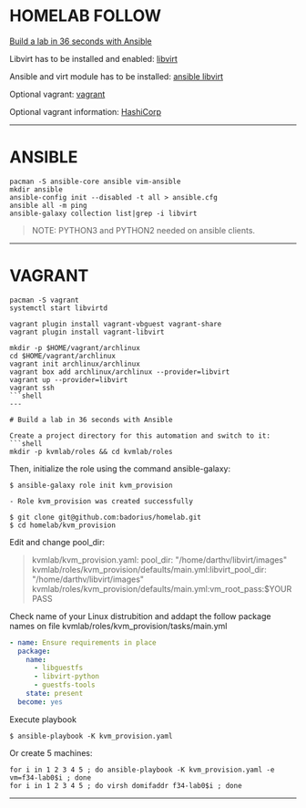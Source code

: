 # HOMELAB FOLLOW
[Build a lab in 36 seconds with Ansible](https://www.redhat.com/sysadmin/build-VM-fast-ansible)

Libvirt has to be installed and enabled:
[libvirt](https://wiki.archlinux.org/title/libvirt)

Ansible and virt module has to be installed:
[ansible libvirt](https://docs.ansible.com/ansible/latest/collections/community/libvirt/virt_module.html)

Optional vagrant:
[vagrant](https://wiki.archlinux.org/title/Vagrant)

Optional vagrant information:
[HashiCorp](https://learn.hashicorp.com/tutorials/vagrant/getting-started-project-setup?in=vagrant/getting-started)

---

# ANSIBLE

```shell
pacman -S ansible-core ansible vim-ansible
mkdir ansible
ansible-config init --disabled -t all > ansible.cfg
ansible all -m ping         
ansible-galaxy collection list|grep -i libvirt

```
>NOTE: PYTHON3 and PYTHON2 needed on ansible clients.
                            
---                         

# VAGRANT
```shell
pacman -S vagrant
systemctl start libvirtd
                       
vagrant plugin install vagrant-vbguest vagrant-share
vagrant plugin install vagrant-libvirt
                            
mkdir -p $HOME/vagrant/archlinux
cd $HOME/vagrant/archlinux  
vagrant init archlinux/archlinux
vagrant box add archlinux/archlinux --provider=libvirt
vagrant up --provider=libvirt
vagrant ssh                 
```shell                    
---

# Build a lab in 36 seconds with Ansible

Create a project directory for this automation and switch to it:
```shell
mkdir -p kvmlab/roles && cd kvmlab/roles
```
Then, initialize the role using the command ansible-galaxy:
```shell
$ ansible-galaxy role init kvm_provision

- Role kvm_provision was created successfully
```
```shell
$ git clone git@github.com:badorius/homelab.git
$ cd homelab/kvm_provision
```
Edit and change pool_dir: 

>kvmlab/kvm_provision.yaml:    pool_dir: "/home/darthv/libvirt/images"
>kvmlab/roles/kvm_provision/defaults/main.yml:libvirt_pool_dir: "/home/darthv/libvirt/images"
>kvmlab/roles/kvm_provision/defaults/main.yml:vm_root_pass:$YOURPASS

Check name of your Linux distrubition and addapt the follow package names on file kvmlab/roles/kvm_provision/tasks/main.yml
```yml
- name: Ensure requirements in place
  package:
    name:
      - libguestfs
      - libvirt-python
      - guestfs-tools
    state: present
  become: yes
```
Execute playbook
```shell
$ ansible-playbook -K kvm_provision.yaml 
```

Or create 5 machines:
```shell
for i in 1 2 3 4 5 ; do ansible-playbook -K kvm_provision.yaml -e vm=f34-lab0$i ; done
for i in 1 2 3 4 5 ; do virsh domifaddr f34-lab0$i ; done

```
---
